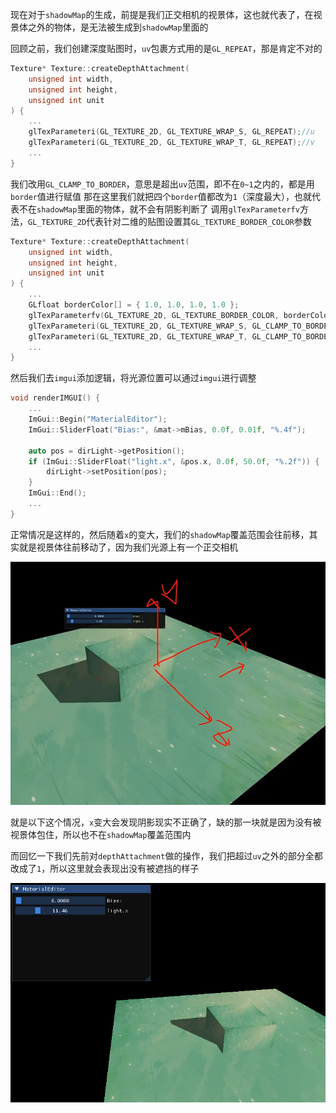 现在对于`shadowMap`的生成，前提是我们正交相机的视景体，这也就代表了，在视景体之外的物体，是无法被生成到`shadowMap`里面的

回顾之前，我们创建深度贴图时，`uv`包裹方式用的是`GL_REPEAT`，那是肯定不对的
```cpp
Texture* Texture::createDepthAttachment(
	unsigned int width,
	unsigned int height,
	unsigned int unit
) {
	...
	glTexParameteri(GL_TEXTURE_2D, GL_TEXTURE_WRAP_S, GL_REPEAT);//u
	glTexParameteri(GL_TEXTURE_2D, GL_TEXTURE_WRAP_T, GL_REPEAT);//v
	...
}
```
我们改用`GL_CLAMP_TO_BORDER`，意思是超出`uv`范围，即不在`0~1`之内的，都是用`border`值进行赋值
那在这里我们就把四个`border`值都改为`1`（深度最大），也就代表不在`shadowMap`里面的物体，就不会有阴影判断了
调用`glTexParameterfv`方法，`GL_TEXTURE_2D`代表针对二维的贴图设置其`GL_TEXTURE_BORDER_COLOR`参数
```cpp
Texture* Texture::createDepthAttachment(
	unsigned int width,
	unsigned int height,
	unsigned int unit
) {
	...
	GLfloat borderColor[] = { 1.0, 1.0, 1.0, 1.0 };
	glTexParameterfv(GL_TEXTURE_2D, GL_TEXTURE_BORDER_COLOR, borderColor);
	glTexParameteri(GL_TEXTURE_2D, GL_TEXTURE_WRAP_S, GL_CLAMP_TO_BORDER);//u
	glTexParameteri(GL_TEXTURE_2D, GL_TEXTURE_WRAP_T, GL_CLAMP_TO_BORDER);//v
	...
}
```
然后我们去`imgui`添加逻辑，将光源位置可以通过`imgui`进行调整
```cpp
void renderIMGUI() {
	...
	ImGui::Begin("MaterialEditor");
	ImGui::SliderFloat("Bias:", &mat->mBias, 0.0f, 0.01f, "%.4f");

	auto pos = dirLight->getPosition();
	if (ImGui::SliderFloat("light.x", &pos.x, 0.0f, 50.0f, "%.2f")) {
		dirLight->setPosition(pos);
	}
	ImGui::End();
	...
}
```
正常情况是这样的，然后随着`x`的变大，我们的`shadowMap`覆盖范围会往前移，其实就是视景体往前移动了，因为我们光源上有一个正交相机


![输入图片说明](/imgs/2025-02-26/aRTAVDdh0XU5mY7M.png)

就是以下这个情况，`x`变大会发现阴影现实不正确了，缺的那一块就是因为没有被视景体包住，所以也不在`shadowMap`覆盖范围内

而回忆一下我们先前对`depthAttachment`做的操作，我们把超过`uv`之外的部分全都改成了`1`，所以这里就会表现出没有被遮挡的样子

![输入图片说明](/imgs/2025-02-26/ZiXVLOaLtPHwkOYJ.png)

<!--stackedit_data:
eyJoaXN0b3J5IjpbMjY4NjE2NzM3LC0yMzI4MzgxNTksLTEyOT
k0Mzk4ODcsMTg5MzEyNjUyNV19
-->